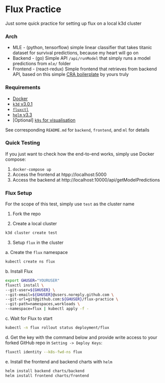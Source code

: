# Flux Practice

Just some quick practice for setting up flux on a local k3d cluster

### Arch

- MLE - (python, tensorflow) simple linear classifier that takes titanic dataset for survival predictions, because my heart will go on
- Backend - (go) Simple API `/api/runModel` that simply runs a model predictions from `mle/` folder
- Frontend - (react-redux) Simple frontend that retrieves from backend API, based on this simple [CRA boilerplate](https://github.com/akiyamasho/cra-boilerplate) by yours truly

### Requirements

- [Docker](https://docs.docker.com/get-docker/)
- [`k3d` v3.0.1](https://github.com/rancher/k3d/releases/tag/v3.0.1)
- [`fluxctl`](https://docs.fluxcd.io/en/1.18.0/references/fluxctl.html)
- [`helm` v3.3](https://github.com/helm/helm/releases/tag/v3.3.0)
- [Optional] [`k9s` for visualisation](https://github.com/derailed/k9s)

See corresponding `README.md` for `backend`, `frontend`, and `ml` for details

### Quick Testing

If you just want to check how the end-to-end works, simply use Docker compose:

1. `docker-compose up`
2. Access the frontend at htpp://localhost:5000
3. Access the backend at http://localhost:10000/api/getModelPredictions

### Flux Setup

For the scope of this test, simply use `test` as the cluster name

1. Fork the repo

2. Create a local cluster

```bash
k3d cluster create test
```

3. Setup `flux` in the cluster

a. Create the `flux` namespace

```bash
kubectl create ns flux
```

b. Install Flux

```bash
export GHUSER="YOURUSER"
fluxctl install \
--git-user=${GHUSER} \
--git-email=${GHUSER}@users.noreply.github.com \
--git-url=git@github.com:${GHUSER}/flux-practice \
--git-path=namespaces,workloads \
--namespace=flux | kubectl apply -f -
```

c. Wait for Flux to start

```bash
kubectl -n flux rollout status deployment/flux
``` 

d. Get the key with the command below and provide write access to your forked GitHub repo in `Setting -> Deploy Keys`:

```bash
fluxctl identity --k8s-fwd-ns flux
```

e. Install the frontend and backend charts with `helm`

```bash
helm install backend charts/backend
helm install frontend charts/frontend

```